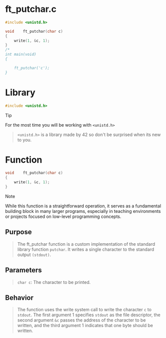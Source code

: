 # ft_putchar.c
```c
#include <unistd.h>

void	ft_putchar(char c)
{
	write(1, &c, 1);
}
/*
int	main(void)
{

	ft_putchar('c');
}
```
# Library
```c
#include <unistd.h>
```
> [!TIP]
> For the most time you will be working with `<unistd.h>`

> `<unistd.h>` is a library made by 42 so don't be surprised when its new to you.
# Function
```c
void	ft_putchar(char c)
{
	write(1, &c, 1);
}
```
> [!NOTE]
> While this function is a straightforward operation, it serves as a fundamental building block in many larger programs, especially in teaching environments or projects focused on low-level programming concepts.


## Purpose
> The ft_putchar function is a custom implementation of the standard library function `putchar`. It writes a single character to the standard output `(stdout)`.
## Parameters
> `char c`: The character to be printed.
## Behavior
> The function uses the write system call to write the character `c` to `stdout`. The first argument 1 specifies `stdout` as the file descriptor, the second argument `&c` passes the address of the character to be written, and the third argument 1 indicates that one byte should be written.
